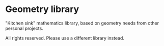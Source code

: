 # Geometry library

"Kitchen sink" mathematics library, based on geometry needs from other personal projects.

All rights reserved. Please use a different library instead.